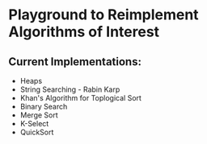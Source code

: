 # Playground to Reimplement Algorithms of Interest

## Current Implementations:
  * Heaps
  * String Searching - Rabin Karp
  * Khan's Algorithm for Toplogical Sort
  * Binary Search
  * Merge Sort
  * K-Select
  * QuickSort
